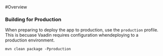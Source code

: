 #Overview

### Building for Production

When preparing to deploy the app to production, use the `production` profile.  This is becuase Vaadin requires configuration whendeploying to a production environment.

```
mvn clean package -Pproduction
```